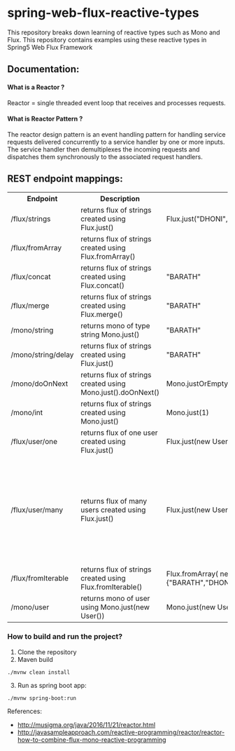 # spring-web-flux-reactive-types
This repository breaks down learning of reactive types such as Mono and Flux. This repository contains examples using these reactive types in Spring5 Web Flux Framework

## Documentation:

#### What is a Reactor ? 

Reactor = single threaded event loop that receives and processes requests.

#### What is Reactor Pattern ? 

The reactor design pattern is an event handling pattern for handling service requests delivered concurrently to a service handler by one or more inputs. The service handler then demultiplexes the incoming requests and dispatches them synchronously to the associated request handlers.






## REST endpoint mappings:


<table>
  <tr>
    <th> Endpoint </th>
    <th> Description </th>
    <th> Usage </th>
    <th> Result </th>
  </tr>
  <tr>
    <td>/flux/strings</td>
    <td>returns flux of strings created using Flux.just()</td>
    <td>Flux.just("DHONI","SACHIN","VIRAT")</td>
    <td> "DHONISACHINVIRAT" </td>   
  </tr>
  <tr>
    <td>/flux/fromArray</td>
    <td>returns flux of strings created using Flux.fromArray()</td>
    <td></td>
    <td> AMESHSURESHMAHESHBILLHAYDENSMITH </td>
   </tr>
   <tr>
     <td>/flux/concat</td>
      <td>returns flux of strings created using Flux.concat()</td>
     <td> "BARATH" </td>
      <td> "BARATH" </td>
   </tr>
   <tr>  
     <td>/flux/merge</td>
    <td>returns flux of strings created using Flux.merge()</td>
    <td> "BARATH" </td>  
   </tr>
   <tr>
     <td>/mono/string</td>
     <td>returns mono of type string Mono.just()</td>
     <td> "BARATH" </td>   
   </tr>
   <tr>
    <td>/mono/string/delay</td>
    <td>returns flux of strings created using Flux.just()</td>
    <td> "BARATH" </td>
   
   </tr>
   <tr>
     <td>/mono/doOnNext</td>
    <td>returns flux of strings created using Mono.just().doOnNext()</td>
    <td>  Mono.justOrEmpty("company").doOnNext() </td>   
    <td> "BARATH" </td>   
   </tr>
   <tr>
     <td>/mono/int</td>
     <td>returns flux of strings created using Mono.just()</td>
     <td> Mono.just(1)</td>  
     <td> 1 </td>   
   </tr>
   <tr>  
    <td>/flux/user/one</td>
    <td>returns flux of one user created using Flux.just()</td>
    <td> Flux.just(new User(1L,"barath",25)</td>
    <td> [{"userId":1,"userName":"barath","age":25}] </td>
  </tr>
   <tr>  
    <td>/flux/user/many</td>
    <td>returns flux of many users created using Flux.just()</td>
    <td> Flux.just(new User(1L,"barath",25),...)</td>
    <td> [{"userId":1,"userName":"barath","age":25},{"userId":2,"userName":"DHONI","age":35},{"userId":3,"userName":"SACHIN","age":45},{"userId":4,"userName":"VIRAT","age":28},{"userId":5,"userName":"ROHIT","age":30},{"userId":6,"userName":"DHAWAN","age":28},{"userId":7,"userName":"KUMBLE","age":42},{"userId":8,"userName":"JOSHI","age":46},{"userId":9,"userName":"GAVASKAR","age":65},{"userId":10,"userName":"KAPILDEV","age":55},{"userId":11,"userName":"SRINATH","age":50},{"userId":12,"userName":"SACHIN","age":45}]</td>
  </tr>
  <tr>
    <td>/flux/fromIterable</td>
    <td>returns flux of strings created using Flux.fromIterable()</td>
  <td>Flux.fromArray( new String[]{"BARATH","DHONI"}</td>
    <td> "BARATH" </td>
  </tr>
  
  <tr>
    <td>/mono/user</td>
    <td>returns mono of user using Mono.just(new User())</td>
  <td>Mono.just(new User(1L,"barath",26))</td>
    <td> {"userId":1,"userName":"barath","age":26} </td>
  </tr>
  
  
  

</table>


### How to build and run the project? 

1) Clone the repository
2) Maven build 

```
./mvnw clean install

```

3) Run as spring boot app: 

```
./mvnw spring-boot:run

```

References: 

* http://musigma.org/java/2016/11/21/reactor.html
* http://javasampleapproach.com/reactive-programming/reactor/reactor-how-to-combine-flux-mono-reactive-programming
